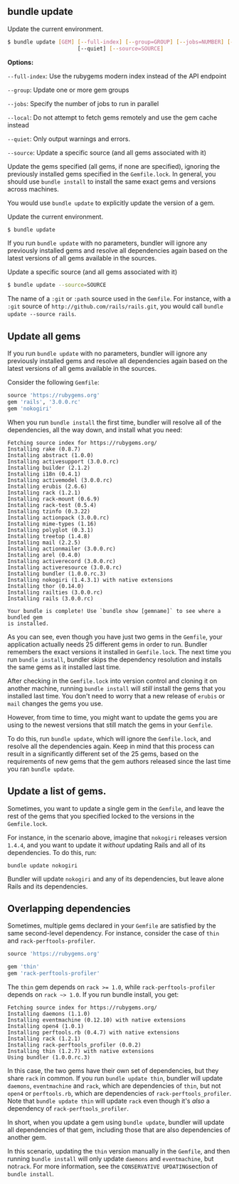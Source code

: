 ## bundle update

Update the current environment.

``` bash
$ bundle update [GEM] [--full-index] [--group=GROUP] [--jobs=NUMBER] [--local]
                      [--quiet] [--source=SOURCE]
```

**Options:**

`--full-index`: Use the rubygems modern index instead of the API endpoint

`--group`: Update one or more gem groups

`--jobs`: Specify the number of jobs to run in parallel

`--local`: Do not attempt to fetch gems remotely and use the gem cache instead

`--quiet`: Only output warnings and errors.

`--source`: Update a specific source (and all gems associated with it)

Update the gems specified (all gems, if none are specified), ignoring the previously
installed gems specified in the `Gemfile.lock`. In general, you should use
`bundle install` to install the same exact gems and versions across machines.


You would use `bundle update` to explicitly update the version of a gem.

Update the current environment.

``` bash
$ bundle update
```

If you run `bundle update` with no parameters, bundler will ignore any 
previously installed gems and resolve all dependencies again based on the latest 
versions of all gems available in the sources.

Update a specific source (and all gems associated with it)

``` bash 
$ bundle update --source=SOURCE
```

The name of a `:git` or `:path` source used in the `Gemfile`. For instance, with
a `:git` source of `http://github.com/rails/rails.git`, you would call `bundle update --source rails`.

## Update all gems

If you run `bundle update` with no parameters, bundler will ignore any previously 
installed gems and resolve all dependencies again based on the latest versions 
of all gems available in the sources.

Consider the following `Gemfile`:

``` ruby
source 'https://rubygems.org'
gem 'rails', '3.0.0.rc'
gem 'nokogiri'
```

When you run `bundle install` the first time, bundler will resolve all of the 
dependencies, all the way down, and install what you need:

``` shell
Fetching source index for https://rubygems.org/
Installing rake (0.8.7)
Installing abstract (1.0.0)
Installing activesupport (3.0.0.rc)
Installing builder (2.1.2)
Installing i18n (0.4.1)
Installing activemodel (3.0.0.rc)
Installing erubis (2.6.6)
Installing rack (1.2.1)
Installing rack-mount (0.6.9)
Installing rack-test (0.5.4)
Installing tzinfo (0.3.22)
Installing actionpack (3.0.0.rc)
Installing mime-types (1.16)
Installing polyglot (0.3.1)
Installing treetop (1.4.8)
Installing mail (2.2.5)
Installing actionmailer (3.0.0.rc)
Installing arel (0.4.0)
Installing activerecord (3.0.0.rc)
Installing activeresource (3.0.0.rc)
Installing bundler (1.0.0.rc.3)
Installing nokogiri (1.4.3.1) with native extensions
Installing thor (0.14.0)
Installing railties (3.0.0.rc)
Installing rails (3.0.0.rc)

Your bundle is complete! Use `bundle show [gemname]` to see where a bundled gem
is installed.
```

As you can see, even though you have just two gems in the `Gemfile`, your 
application actually needs 25 different gems in order to run. Bundler remembers 
the exact versions it installed in `Gemfile.lock`. The next time you run
`bundle install`, bundler skips the dependency resolution and installs the same 
gems as it installed last time.

After checking in the `Gemfile.lock` into version control and cloning it on 
another machine, running `bundle install` will _still_ install the gems that you
installed last time. You don't need to worry that a new release of `erubis` or 
`mail` changes the gems you use.

However, from time to time, you might want to update the gems you are using to 
the newest versions that still match the gems in your `Gemfile`.

To do this, run `bundle update`, which will ignore the `Gemfile.lock`, and 
resolve all the dependencies again. Keep in mind that this process can result in
a significantly different set of the 25 gems, based on the requirements of new 
gems that the gem authors released since the last time you ran `bundle update`.

## Update a list of gems.

Sometimes, you want to update a single gem in the `Gemfile`, and leave the rest 
of the gems that you specified locked to the versions in the `Gemfile.lock`.

For instance, in the scenario above, imagine that `nokogiri` releases version 
`1.4.4`, and you want to update it _without_ updating Rails and all of its
dependencies. To do this, run:

``` shell
bundle update nokogiri
```

Bundler will update `nokogiri` and any of its dependencies, but leave alone Rails and its dependencies.

## Overlapping dependencies

Sometimes, multiple gems declared in your `Gemfile` are satisfied by the same 
second-level dependency. For instance, consider the case of `thin` and `rack-perftools-profiler`.

``` ruby
source 'https://rubygems.org'

gem 'thin'
gem 'rack-perftools-profiler'
```

The `thin` gem depends on `rack >= 1.0`, while `rack-perftools-profiler` depends on `rack ~> 1.0`.
If you run bundle install, you get:

``` shell
Fetching source index for https://rubygems.org/
Installing daemons (1.1.0)
Installing eventmachine (0.12.10) with native extensions
Installing open4 (1.0.1)
Installing perftools.rb (0.4.7) with native extensions
Installing rack (1.2.1)
Installing rack-perftools_profiler (0.0.2)
Installing thin (1.2.7) with native extensions
Using bundler (1.0.0.rc.3)
```

In this case, the two gems have their own set of dependencies, but they share `rack`
in common. If you run `bundle update thin`, bundler will update `daemons`, `eventmachine`
and `rack`, which are dependencies of `thin`, but not `open4` or `perftools.rb`, which
are dependencies of `rack-perftools_profiler`. Note that `bundle update thin` will
update `rack` even though it's _also_ a dependency of `rack-perftools_profiler`.

In short, when you update a gem using `bundle update`, bundler will update all
dependencies of that gem, including those that are also dependencies of another gem.

In this scenario, updating the `thin` version manually in the `Gemfile`, and then
running `bundle install` will only update `daemons` and `eventmachine`, but not`rack`.
For more information, see the  `CONSERVATIVE UPDATING`section of `bundle install`.

